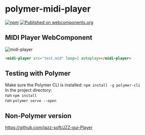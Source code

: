 # polymer-midi-player

[![npm](https://img.shields.io/npm/v/polymer-midi-player.svg)](https://www.npmjs.com/package/polymer-midi-player)
[![Published on webcomponents.org](https://img.shields.io/badge/webcomponents.org-published-blue.svg)](https://www.webcomponents.org/element/polymer-midi-player)

## MIDI Player WebComponent

![midi-player](https://jazz-soft.github.io/img/midi-player.png)

<!--
```
<custom-element-demo>
  <template>
    <script type="module" src="index.js"></script>
  </template>
</custom-element-demo>
```
-->
```html
<midi-player src="test.mid" loop=2 autoplay></midi-player>
```

## Testing with Polymer
Make sure the Polymer CLI is installed:
`npm install -g polymer-cli`  
In the project directory:  
run `npm install`  
run `polymer serve --open`

## Non-Polymer version
https://github.com/jazz-soft/JZZ-gui-Player
